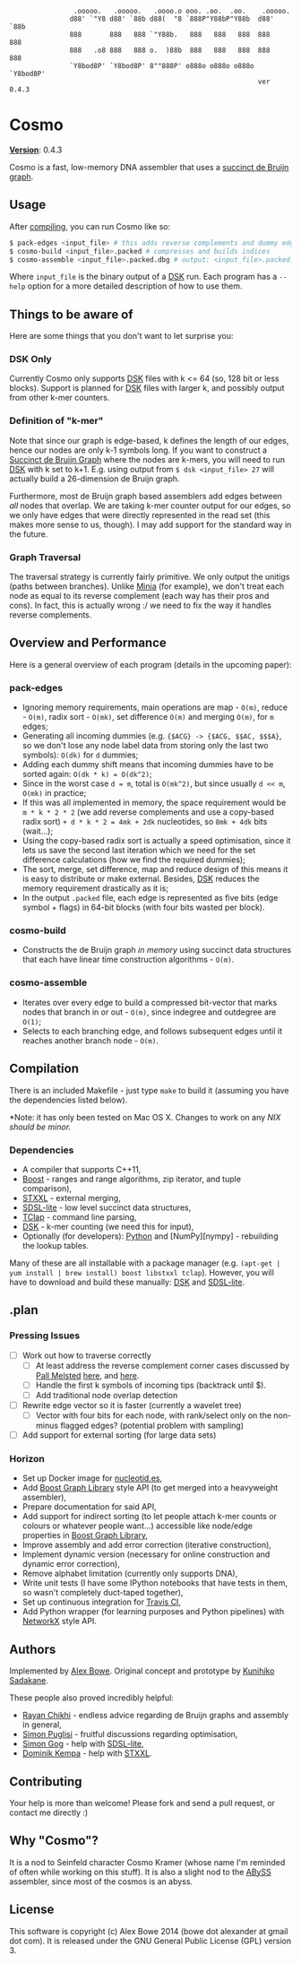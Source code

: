 
                    .ooooo.   .ooooo.   .oooo.o ooo. .oo.  .oo.    .ooooo.  
                   d88' `"Y8 d88' `88b d88(  "8 `888P"Y88bP"Y88b  d88' `88b 
                   888       888   888 `"Y88b.   888   888   888  888   888 
                   888   .o8 888   888 o.  )88b  888   888   888  888   888 
                   `Y8bod8P' `Y8bod8P' 8""888P' o888o o888o o888o `Y8bod8P' 
                                                                  ver 0.4.3


# Cosmo

[**Version**][semver]: 0.4.3

Cosmo is a fast, low-memory DNA assembler that uses a [succinct de Bruijn graph][succ].


## Usage

After [compiling](#compilation), you can run Cosmo like so:

```sh
$ pack-edges <input_file> # this adds reverse complements and dummy edges, and packs them
$ cosmo-build <input_file>.packed # compresses and builds indices
$ cosmo-assemble <input_file>.packed.dbg # output: <input_file>.packed.dbg.fasta
```

Where `input_file` is the binary output of a [DSK][dsk] run. Each program has a `--help` option for a more
detailed description of how to use them.


## Things to be aware of

Here are some things that you don't want to let surprise you:

### DSK Only

Currently Cosmo only supports [DSK][dsk] files with k <= 64 (so, 128 bit or less blocks).
Support is planned for [DSK][dsk] files with larger k, and possibly output from other k-mer
counters.

### Definition of "k-mer"

Note that since our graph is edge-based, k defines the length of our edges, hence our nodes are only k-1 symbols long.
If you want to construct a [Succinct de Bruijn Graph][succ] where the nodes are k-mers, you will need to run [DSK][dsk]
with k set to k+1. E.g. using output from `$ dsk <input_file> 27` will actually build a 26-dimension de Bruijn graph.

Furthermore, most de Bruijn graph based assemblers add edges between *all* nodes that overlap. We are taking k-mer counter
output for our edges, so we only have edges that were directly represented in the read set (this makes more sense to us, though).
I may add support for the standard way in the future.

### Graph Traversal

The traversal strategy is currently fairly primitive. We only output the unitigs (paths between branches).
Unlike [Minia][minia] (for example), we don't treat each node as equal to its reverse complement (each way
has their pros and cons). In fact, this is actually wrong :/ we need to fix the way it handles reverse complements.


## Overview and Performance

Here is a general overview of each program (details in the upcoming paper):

### pack-edges  
- Ignoring memory requirements, main operations are map - `O(m)`, reduce - `O(m)`, radix sort - `O(mk)`, set difference `O(m)` and merging `O(m)`, for `m` edges;
- Generating all incoming dummies (e.g. `{$ACG} -> {$ACG, $$AC, $$$A}`, so we don't lose any node label data from storing only the last two symbols): `O(dk)` for `d` dummies;
- Adding each dummy shift means that incoming dummies have to be sorted again: `O(dk * k) = O(dk^2)`;
- Since in the worst case `d = m`, total is `O(mk^2)`, but since usually `d << m`, `O(mk)` in practice;
- If this was all implemented in memory, the space requirement would be `m * k * 2 * 2` (we add reverse complements and use a copy-based radix sort)
`+ d * k * 2 = 4mk + 2dk` nucleotides, so `8mk + 4dk` bits (wait...);
- Using the copy-based radix sort is actually a speed optimisation, since it lets us save the second last iteration which we need for the set difference calculations (how we find the required dummies);
- The sort, merge, set difference, map and reduce design of this means it is easy to distribute or make external. Besides, [DSK][dsk] reduces the memory requirement drastically as it is;
- In the output `.packed` file, each edge is represented as five bits (edge symbol + flags) in 64-bit blocks (with four bits wasted per block).

### cosmo-build  
- Constructs the de Bruijn graph *in memory* using succinct data structures that each have linear time construction algorithms - `O(m)`.

### cosmo-assemble  
- Iterates over every edge to build a compressed bit-vector that marks nodes that branch in or out - `O(m)`, since indegree and outdegree are `O(1)`;
- Selects to each branching edge, and follows subsequent edges until it reaches another branch node - `O(m)`.


## Compilation

There is an included Makefile - just type `make` to build it (assuming you have the dependencies listed below).

*Note: it has only been tested on Mac OS X. Changes to work on any *NIX should be minor.*

### Dependencies  
- A compiler that supports C++11,
- [Boost][boost] - ranges and range algorithms, zip iterator, and tuple comparison),
- [STXXL][stxxl] - external merging,
- [SDSL-lite][sdsl-lite] - low level succinct data structures,
- [TClap][tclap] - command line parsing,
- [DSK][dsk] - k-mer counting (we need this for input),
- Optionally (for developers): [Python][python] and [NumPy][nympy] - rebuilding the lookup tables.

Many of these are all installable with a package manager (e.g. `(apt-get | yum install | brew install) boost libstxxl tclap`).
However, you will have to download and build these manually: [DSK][dsk] and [SDSL-lite][sdsl-lite].


## .plan

### Pressing Issues

- [ ] Work out how to traverse correctly
  - [ ] At least address the reverse complement corner cases discussed by [Pall Melsted](https://twitter.com/pmelsted) [here](http://pmelsted.wordpress.com/2014/01/17/edge-cases-in-de-bruijn-graphs/),
  and [here](http://pmelsted.wordpress.com/2014/02/24/debugging-de-bruijn-graphs/).
  - [ ] Handle the first k symbols of incoming tips (backtrack until $).
  - [ ] Add traditional node overlap detection
- [ ] Rewrite edge vector so it is faster (currently a wavelet tree)
  - [ ] Vector with four bits for each node, with rank/select only on the non-minus flagged edges? (potential problem with sampling)
- [ ] Add support for external sorting (for large data sets)

### Horizon

- Set up Docker image for [nucleotid.es][nucleotides],
- Add [Boost Graph Library][bgl] style API (to get merged into a heavyweight assembler),
- Prepare documentation for said API,
- Add support for indirect sorting (to let people attach k-mer counts or colours or whatever people want...) accessible like node/edge properties in [Boost Graph Library][bgl],
- Improve assembly and add error correction (iterative construction),
- Implement dynamic version (necessary for online construction and dynamic error correction),
- Remove alphabet limitation (currently only supports DNA),
- Write unit tests (I have some IPython notebooks that have tests in them, so wasn't completely duct-taped together),
- Set up continuous integration for [Travis CI][tci],
- Add Python wrapper (for learning purposes and Python pipelines) with [NetworkX][networkx] style API.


## Authors

Implemented by [Alex Bowe][abowe]. Original concept and prototype by [Kunihiko Sadakane][ksadakane].

These people also proved incredibly helpful:

- [Rayan Chikhi][rchikhi] - endless advice regarding de Bruijn graphs and assembly in general,
- [Simon Puglisi][spuglisi] - fruitful discussions regarding optimisation,
- [Simon Gog][sgog] - help with [SDSL-lite][sdsl-lite],
- [Dominik Kempa][dkempa] - help with [STXXL].


## Contributing

Your help is more than welcome! Please fork and send a pull request, or contact me directly :)


## Why "Cosmo"?

It is a nod to Seinfeld character Cosmo Kramer (whose name I'm reminded of often while working on
this stuff). It is also a slight nod to the [ABySS][abyss] assembler, since most of the cosmos is
an abyss.


## License

This software is copyright (c) Alex Bowe 2014 (bowe dot alexander at gmail dot com).
It is released under the GNU General Public License (GPL) version 3.


[dsk]: http://minia.genouest.org/dsk/
[minia]: http://minia.genouest.org/
[abyss]: https://github.com/bcgsc/abyss
[succ]: http://alexbowe.com/succinct-debruijn-graphs
[debby]: http://github.com/alexbowe/debby

[boost]: http://www.boost.org
[bgl]: http://www.boost.org/doc/libs/1_56_0/libs/graph/doc/
[sdsl-lite]: https://github.com/simongog/sdsl-lite
[networkx]: https://networkx.github.io/
[stxxl]: http://stxxl.sourceforge.net/
[python]: https://www.python.org/
[numpy]: http://www.numpy.org/
[tclap]: http://tclap.sourceforge.net/

[semver]: http://semver.org/
[nucleotides]: http://nucleotid.es/
[tci]: https://travis-ci.org

[abowe]: https://github.com/alexbowe
[ksadakane]: http://researchmap.jp/sada/
[spuglisi]: http://www.cs.helsinki.fi/u/puglisi/
[dkempa]: http://www.cs.helsinki.fi/u/dkempa/
[rchikhi]: https://github.com/rchikhi
[sgog]: https://github.com/simongog/
